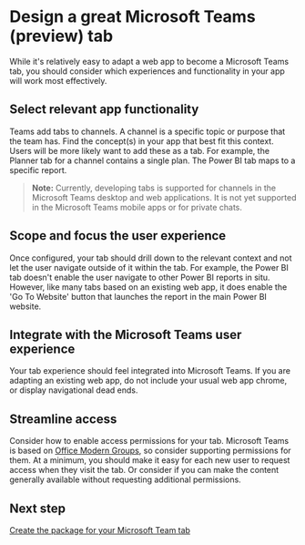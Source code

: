 ﻿# Design a great Microsoft Teams (preview) tab

While it's relatively easy to adapt a web app to become a Microsoft Teams tab, you should consider which experiences and functionality in your app will work most effectively.

## Select relevant app functionality

Teams add tabs to channels. A channel is a specific topic or purpose that the team has. Find the concept(s) in your app that best fit this context.  Users will be more likely want to add these as a tab. For example, the Planner tab for a channel contains a single plan.  The Power BI tab maps to a specific report.

>**Note:** Currently, developing tabs is supported for channels in the Microsoft Teams desktop and web applications. It is not yet supported in the Microsoft Teams mobile apps or for private chats.

## Scope and focus the user experience

Once configured, your tab should drill down to the relevant context and not let the user navigate outside of it within the tab. For example, the Power BI tab doesn't enable the user navigate to other Power BI reports in situ.  However, like many tabs based on an existing web app, it does enable the 'Go To Website' button that launches the report in the main Power BI website.

## Integrate with the Microsoft Teams user experience

Your tab experience should feel integrated into Microsoft Teams. If you are adapting an existing web app, do not include your usual web app chrome, or display navigational dead ends. 

## Streamline access 

Consider how to enable access permissions for your tab. Microsoft Teams is based on [Office Modern Groups](https://support.office.com/en-us/article/Learn-about-Office-365-groups-b565caa1-5c40-40ef-9915-60fdb2d97fa2), so consider supporting permissions for them. At a minimum, you should make it easy for each new user to request access when they visit the tab. Or consider if you can make the content generally available without requesting additional permissions.

## Next step

[Create the package for your Microsoft Team tab](createpackage.md)


